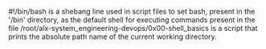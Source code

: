  #!/bin/bash is a shebang line used in script files to set bash, present in the '/bin' directory, as the default shell for executing commands present in the file
/root/alx-system_engineering-devops/0x00-shell_basics is a script that prints the absolute path name of the current working directory.
